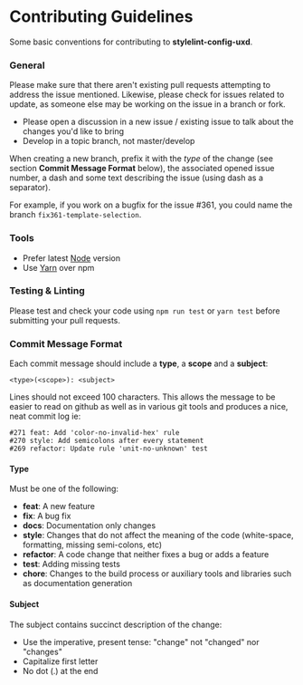 # Contributing Guidelines

Some basic conventions for contributing to **stylelint-config-uxd**.

### General

Please make sure that there aren't existing pull requests attempting to address the issue mentioned. Likewise, please check for issues related to update, as someone else may be working on the issue in a branch or fork.

* Please open a discussion in a new issue / existing issue to talk about the changes you'd like to bring
* Develop in a topic branch, not master/develop

When creating a new branch, prefix it with the *type* of the change (see section **Commit Message Format** below), the associated opened issue number, a dash and some text describing the issue (using dash as a separator).

For example, if you work on a bugfix for the issue #361, you could name the branch `fix361-template-selection`.

### Tools

* Prefer latest [Node](https://nodejs.org/en/download/) version
* Use [Yarn](https://yarnpkg.com/lang/en/docs/install/) over npm

### Testing & Linting

Please test and check your code using `npm run test` or `yarn test` before submitting your pull requests.

### Commit Message Format

Each commit message should include a **type**, a **scope** and a **subject**:

```
<type>(<scope>): <subject>
```

Lines should not exceed 100 characters. This allows the message to be easier to read on github as well as in various git tools and produces a nice, neat commit log ie:

```
#271 feat: Add 'color-no-invalid-hex' rule
#270 style: Add semicolons after every statement
#269 refactor: Update rule 'unit-no-unknown' test
```

#### Type

Must be one of the following:

* **feat**: A new feature
* **fix**: A bug fix
* **docs**: Documentation only changes
* **style**: Changes that do not affect the meaning of the code (white-space, formatting, missing semi-colons, etc)
* **refactor**: A code change that neither fixes a bug or adds a feature
* **test**: Adding missing tests
* **chore**: Changes to the build process or auxiliary tools and libraries such as documentation generation

#### Subject

The subject contains succinct description of the change:

* Use the imperative, present tense: "change" not "changed" nor "changes"
* Capitalize first letter
* No dot (.) at the end